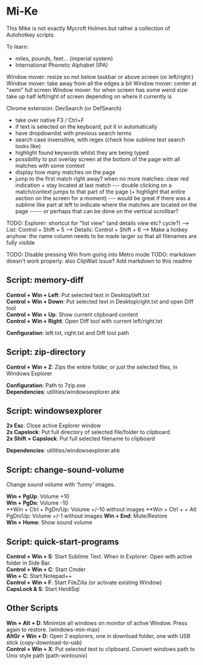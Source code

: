 Mi-Ke
=====
This Mike is not exactly Mycroft Holmes but rather a collection of Autohotkey scripts.

To learn:
- miles, pounds, feet... (imperial system)
- International Phonetic Alphabet (IPA)

Window mover: resize so not below taskbar or above screen (or left/right:)
Window mover: take away from all the edges a bit
Window mover: center at "semi" full screen
Window mover: for when screen has some weird size: take up half left/right of screen depending on where it currently is

Chrome extension: DevSearch (or DefSearch)
- take over native F3 / Ctrl+F
- if text is selected on the keyboard, put it in automatically
- have dropdownlist with previous search terms
- search case insensitive, with regex (check how sublime text search looks like)
- highlight found keywords whilst they are being typed
- possibility to put overlay screen at the bottom of the page with all matches with some context
- display how many matches on the page
- jump to the first match right away? when no more matches: clear red indication + stay located at last match
--- double clicking on a match/context jumps to that part of the page (+ highlight that entire section on the screen for a moment)
--- would be great if there was a sublime like part at left to indicate where the matches are located on the page
----- or perhaps that can be done on the vertical scrollbar?

TODO: Explorer: shortcut for "list view" (and details view etc? cycle?)
--> List: Control + Shift + 5
--> Details: Control + Shift + 6 --> Make a hotkey anyhow: the name column needs to be made larger so that all filenames are fully visible

TODO: Disable pressing Win from going into Metro mode
TODO: markdown doesn't work properly: also ClipWait issue? Add markdown to this readme

Script: memory-diff
-------------------
**Control + Win + Left**: Put selected text in Desktop\left.txt  
**Control + Win + Down**: Put selected text in Desktop\right.txt and open Diff tool  
**Control + Win + Up**: Show current clipboard content  
**Control + Win + Right**: Open Diff tool with current left/right.txt  

**Configuration**: left.txt, right.txt and Diff tool path  


Script: zip-directory
---------------------
**Control + Win + Z**: Zips the entire folder, or just the selected files, in Windows Explorer  

**Configuration**: Path to 7zip.exe  
**Dependencies**: utilities/windowsexplorer.ahk


Script: windowsexplorer
-----------------------
**2x Esc**: Close active Explorer window  
**2x Capslock**: Put full directory of selected file/folder to clipboard  
**2x Shift + Capslock**: Put full selected filename to clipboard

**Dependencies**: utilities/windowsexplorer.ahk


Script: change-sound-volume
---------------------------
Change sound volume with 'funny' images.  

**Win + PgUp**: Volume +10  
**Win + PgDn**: Volume -10  
**Win + Ctrl + PgDn/Up: Volume +/-10 without images
**Win + Ctrl + + Alt PgDn/Up: Volume +/-1 without images
**Win + End**: Mute/Restore  
**Win + Home**: Show sound volume  


Script: quick-start-programs
----------------------------
**Control + Win + S**: Start Sublime Text. When in Explorer: Open with active folder in Side Bar.  
**Control + Win + C**: Start Cmder  
**Win + C**: Start Notepad++  
**Control + Win + F**: Start FileZilla (or activate existing Window)  
**CapsLock & S**: Start HeidiSql  

Other Scripts
-------------
**Win + Alt + D**: Minimize all windows on monitor of active Window. Press again to restore. (windows-min-max)  
**AltGr + Win + D**: Open 2 explorers, one in download folder, one with USB stick (copy-download-to-usb)  
**Control + Win + X**: Put selected text to clipboard. Convert windows path to Unix style path (path-wintounix)  

